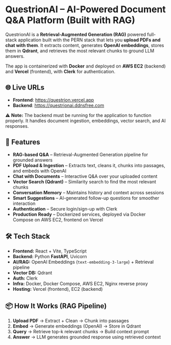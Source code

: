 # QuestrionAI – AI-Powered Document Q&A Platform (Built with RAG)
QuestrionAI is a **Retrieval-Augmented Generation (RAG)** powered full-stack application built with the PERN stack that lets you **upload PDFs and chat with them**. It extracts content, generates **OpenAI embeddings**, stores them in **Qdrant**, and retrieves the most relevant chunks to ground LLM answers.  

The app is containerized with **Docker** and deployed on **AWS EC2** (backend) and **Vercel** (frontend), with **Clerk** for authentication.

## 🌐 Live URLs

- **Frontend**: https://questrion.vercel.app  
- **Backend**: https://questrionai.ddnsfree.com  

⚠️ **Note:** The backend must be running for the application to function properly. It handles document ingestion, embeddings, vector search, and AI responses.

## 🚀 Features

- **RAG-based Q&A** – Retrieval-Augmented Generation pipeline for grounded answers  
- **PDF Upload & Ingestion** – Extracts text, cleans it, chunks into passages, and embeds with OpenAI  
- **Chat with Documents** – Interactive Q&A over your uploaded content  
- **Vector Search (Qdrant)** – Similarity search to find the most relevant chunks  
- **Conversation Memory** – Maintains history and context across sessions  
- **Smart Suggestions** – AI-generated follow-up questions for smoother interaction  
- **Authentication** – Secure login/sign-up with Clerk  
- **Production Ready** – Dockerized services, deployed via Docker Compose on AWS EC2, frontend on Vercel

## 🛠️ Tech Stack

- **Frontend:** React + Vite, TypeScript  
- **Backend:** Python **FastAPI**, Uvicorn  
- **AI/RAG:** OpenAI Embeddings (`text-embedding-3-large`) + Retrieval pipeline  
- **Vector DB:** Qdrant  
- **Auth:** Clerk  
- **Infra:** Docker, Docker Compose, AWS EC2, Nginx reverse proxy  
- **Hosting:** Vercel (frontend), EC2 (backend)

## 📦 How It Works (RAG Pipeline)

1. **Upload PDF** → Extract + Clean → Chunk into passages  
2. **Embed** → Generate embeddings (OpenAI) → Store in Qdrant  
3. **Query** → Retrieve top-k relevant chunks → Build context prompt  
4. **Answer** → LLM generates grounded response using retrieved context  
